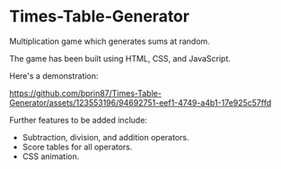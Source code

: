 # Times-Table-Generator
Multiplication game which generates sums at random.

The game has been built using HTML, CSS, and JavaScript. 

Here's a demonstration: 

https://github.com/bprin87/Times-Table-Generator/assets/123553196/94692751-eef1-4749-a4b1-17e925c57ffd

Further features to be added include:

- Subtraction, division, and addition operators.
- Score tables for all operators.
- CSS animation.
